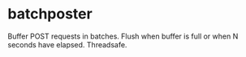 # batchposter
Buffer POST requests in batches. Flush when buffer is full or when N seconds have elapsed. Threadsafe.
